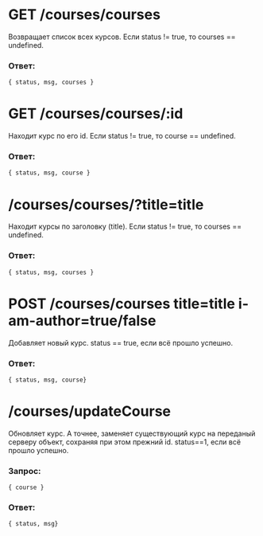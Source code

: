 # GET /courses/courses
Возвращает список всех курсов. Если status != true, то courses == undefined.
### Ответ:
`{ status, msg, courses }`

# GET /courses/courses/:id
Находит курс по его id. Если status != true, то course == undefined.
### Ответ:  
`{ status, msg, course }`

# /courses/courses/?title=title
Находит курсы по заголовку (title). Если status != true, то courses == undefined.
### Ответ:
`{ status, msg, courses }`

# POST /courses/courses title=title i-am-author=true/false
Добавляет новый курс. status == true, если всё прошло успешно.
### Ответ:
`{ status, msg, course}`

# /courses/updateCourse
Обновляет курс. А точнее, заменяет существующий курс на переданый серверу объект, сохраняя при этом прежний id. status==1, если всё прошло успешно.
### Запрос: 
`{ course }`
### Ответ:
`{ status, msg}`
